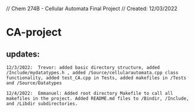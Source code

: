 // Chem 274B - Cellular Automata Final Project
// Created: 12/03/2022
   
# CA-project

## updates:
    12/3/2022:  Trevor: added basic directory structure, added /Include/mydatatypes.h , added /Source/cellularautomata.cpp class functionality, added test_CA.cpp in Tests, added makefiles in /Tests and /Source/Datatypes

    12/4/2022:  Emmanuel: Added root directory Makefile to call all makefiles in the project. Added README.md files to /Bindir, /Include, and /Libdir subdirectories.
